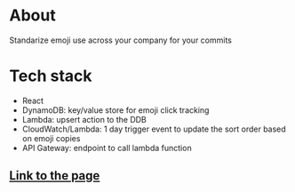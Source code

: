# About

Standarize emoji use across your company for your commits

# Tech stack

 - React
 - DynamoDB: key/value store for emoji click tracking
 - Lambda: upsert action to the DDB
 - CloudWatch/Lambda: 1 day trigger event to update the sort order based on emoji copies
 - API Gateway: endpoint to call lambda function

## [Link to the page](https://gantelo.github.io/emojicommit/)
